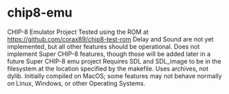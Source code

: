 # chip8-emu
CHIP-8 Emulator Project
Tested using the ROM at https://github.com/corax89/chip8-test-rom
Delay and Sound are not yet implemented, but all other features should be operational.
Does not implement Super CHIP-8 features, though those will be added later in a future Super CHIP-8 emu project
Requires SDL and SDL_image to be in the filesystem at the location specified by the makefile. Uses archives, not dylib.
Initially compiled on MacOS; some features may not behave normally on Linux, Windows, or other Operating Systems.
